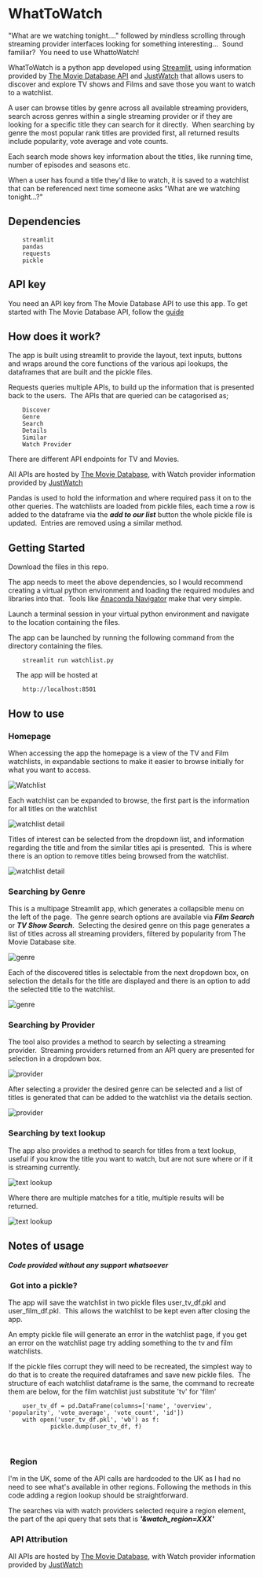 # WhatToWatch

"What are we watching tonight...." followed by mindless scrolling through streaming provider interfaces looking for something interesting...  Sound familiar?  You need to use WhattoWatch!

WhatToWatch is a python app developed using [Streamlit](https://streamlit.io/), using information provided by [The Movie Database API](https://www.themoviedb.org/) and [JustWatch](https://www.justwatch.com/) that allows users to discover and explore TV shows and Films and save those you want to watch to a watchlist.

A user can browse titles by genre across all available streaming providers, search across genres within a single streaming provider or if they are looking for a specific title they can search for it directly.  When searching by genre the most popular rank titles are provided first, all returned results include popularity, vote average and vote counts. 

Each search mode shows key information about the titles, like running time, number of episodes and seasons etc.

When a user has found a title they'd like to watch, it is saved to a watchlist that can be referenced next time someone asks "What are we watching tonight...?"

## Dependencies

        streamlit
        pandas
        requests
        pickle

## API key

You need an API key from The Movie Database API to use this app. To get started with The Movie Database API, follow the [guide](https://developers.themoviedb.org/3/getting-started/introduction)

## How does it work?

The app is built using streamlit to provide the layout, text inputs, buttons and wraps around the core functions of the various api lookups, the dataframes that are built and the pickle files.

Requests queries multiple APIs, to build up the information that is presented back to the users.  The APIs that are queried can be catagorised as;

        Discover
        Genre
        Search
        Details
        Similar
        Watch Provider

There are different API endpoints for TV and Movies.

All APIs are hosted by [The Movie Database](https://www.themoviedb.org/), with Watch provider information provided by [JustWatch](https://www.justwatch.com/)

Pandas is used to hold the information and where required pass it on to the other queries. The watchlists are loaded from pickle files, each time a row is added to the dataframe via the ***add to our list*** button the whole pickle file is updated.  Entries are removed using a similar method.

## Getting Started

Download the files in this repo.

The app needs to meet the above dependencies, so I would recommend creating a virtual python environment and loading the required modules and libraries into that.  Tools like [Anaconda Navigator](https://docs.anaconda.com/navigator/index.html) make that very simple.

Launch a terminal session in your virtual python environment and navigate to the location containing the files. 

The app can be launched by running the following command from the directory containing the files.

        streamlit run watchlist.py 
    
The app will be hosted at

        http://localhost:8501

## How to use

### Homepage

When accessing the app the homepage is a view of the TV and Film watchlists, in expandable sections to make it easier to browse initially for what you want to access.

![Watchlist](https://github.com/sconyard/WhatToWatch/blob/c5c03baec6763824666c641b7a04fc5069457ed1/media/Watchlist%20Homepage.png)

Each watchlist can be expanded to browse, the first part is the information for all titles on the watchlist

![watchlist detail](https://github.com/sconyard/WhatToWatch/blob/615fdf437d4cc0e6e5a569540ea8966d9327aa0a/media/Watchlist%202.png)

Titles of interest can be selected from the dropdown list, and information regarding the title and from the similar titles api is presented.  This is where there is an option to remove titles being browsed from the watchlist.

![watchlist detail](https://github.com/sconyard/WhatToWatch/blob/615fdf437d4cc0e6e5a569540ea8966d9327aa0a/media/Watchlist%201.png)

### Searching by Genre

This is a multipage Streamlit app, which generates a collapsible menu on the left of the page.  The genre search options are available via ***Film Search*** or ***TV Show Search***.  Selecting the desired genre on this page generates a list of titles across all streaming providers, filtered by popularity from The Movie Database site.

![genre](https://github.com/sconyard/WhatToWatch/blob/1d89781d3449914d7b59975944b02013e1e1c309/media/Genre%20Search.png)

Each of the discovered titles is selectable from the next dropdown box, on selection the details for the title are displayed and there is an option to add the selected title to the watchlist.

![genre](https://github.com/sconyard/WhatToWatch/blob/1d89781d3449914d7b59975944b02013e1e1c309/media/Details%20and%20Add.png)

### Searching by Provider

The tool also provides a method to search by selecting a streaming provider.  Streaming providers returned from an API query are presented for selection in a dropdown box. 

![provider](https://github.com/sconyard/WhatToWatch/blob/1d89781d3449914d7b59975944b02013e1e1c309/media/Provider%20Search.png)

After selecting a provider the desired genre can be selected and a list of titles is generated that can be added to the watchlist via the details section.

![provider](https://github.com/sconyard/WhatToWatch/blob/1d89781d3449914d7b59975944b02013e1e1c309/media/Provider%20Search%202.png)

### Searching by text lookup

The app also provides a method to search for titles from a text lookup, useful if you know the title you want to watch, but are not sure where or if it is streaming currently.

![text lookup](https://github.com/sconyard/WhatToWatch/blob/1d89781d3449914d7b59975944b02013e1e1c309/media/Text%20Search.png)

Where there are multiple matches for a title, multiple results will be returned.

![text lookup](https://github.com/sconyard/WhatToWatch/blob/1d89781d3449914d7b59975944b02013e1e1c309/media/Text%20Search%202.png)

## Notes of usage

***Code provided without any support whatsoever***

###  Got into a pickle?

The app will save the watchlist in two pickle files user_tv_df.pkl and user_film_df.pkl.  This allows the watchlist to be kept even after closing the app. 

An empty pickle file will generate an error in the watchlist page, if you get an error on the watchlist page try adding something to the tv and film watchlists.  

If the pickle files corrupt they will need to be recreated, the simplest way to do that is to create the required dataframes and save new pickle files.  The structure of each watchlist dataframe is the same, the command to recreate them are below, for the film watchlist just substitute 'tv' for 'film'

        user_tv_df = pd.DataFrame(columns=['name', 'overview', 'popularity', 'vote_average', 'vote_count', 'id'])
        with open('user_tv_df.pkl', 'wb') as f:
                pickle.dump(user_tv_df, f)
        
###  Region

I'm in the UK, some of the API calls are hardcoded to the UK as I had no need to see what's available in other regions. Following the methods in this code adding a region lookup should be straightforward. 

The searches via with watch providers selected require a region element, the part of the api query that sets that is ***'&watch_region=XXX'***

###  API Attribution

All APIs are hosted by [The Movie Database](https://www.themoviedb.org/), with Watch provider information provided by [JustWatch](https://www.justwatch.com/)
